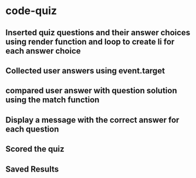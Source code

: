 # code-quiz

## Inserted quiz questions and their answer choices using render function and loop to create li for each answer choice
## Collected user answers using event.target
## compared user answer with question solution using the match function
## Display a message with the correct answer for each question
## Scored the quiz
## Saved Results

